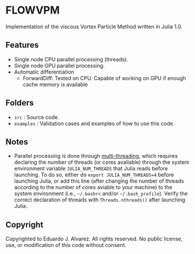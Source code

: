 # FLOWVPM

Implementation of the viscous Vortex Particle Method written in Julia 1.0.

## Features
  * Single node CPU parallel processing (threads).
  * Single node GPU parallel processing.
  * Automatic differentiation
    * ForwardDiff: Tested on CPU. Capable of working on GPU if enough cache memory is available

## Folders
  * `src`         : Source code.
  * `examples`    : Validation cases and examples of how to use this code.

## Notes
  * Parallel processing is done through [multi-threading](https://docs.julialang.org/en/v1.0/manual/parallel-computing/#Multi-Threading-(Experimental)-1), which requires declaring the number of threads (or cores available) through the system environment variable `JULIA_NUM_THREADS` that Julia reads before launching. To do so, either do `export JULIA_NUM_THREADS=4` before launching Julia, or add this line (after changing the number of threads according to the number of cores aviable to your machine) to the system environment (i.e., `~/.bashrc` and/or `~/.bash_profile`). Verify the correct declaration of threads with `Threads.nthreads()` after launching Julia.

## Copyright
Copyrighted to Eduardo J. Alvarez. All rights reserved. No public license, use, or modification of this code without consent.
